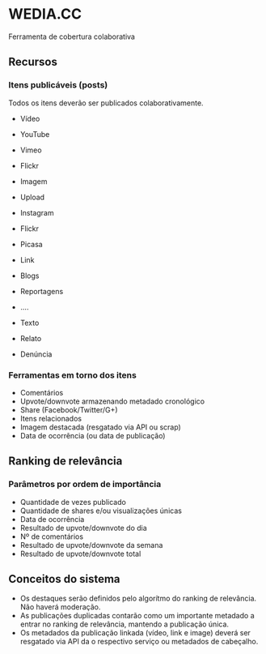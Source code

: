 WEDIA.CC
========

Ferramenta de cobertura colaborativa

Recursos
--------

### Itens publicáveis (posts)

Todos os itens deverão ser publicados colaborativamente.

- Vídeo
 - YouTube
 - Vimeo
 - Flickr
 
- Imagem
 - Upload
 - Instagram
 - Flickr
 - Picasa
 
- Link
 - Blogs
 - Reportagens
 - ....
 
- Texto
 - Relato
 - Denúncia
 
### Ferramentas em torno dos itens
 
- Comentários
- Upvote/downvote armazenando metadado cronológico
- Share (Facebook/Twitter/G+)
- Itens relacionados
- Imagem destacada (resgatado via API ou scrap)
- Data de ocorrência (ou data de publicação)

Ranking de relevância
---------------------

### Parâmetros por ordem de importância

- Quantidade de vezes publicado
- Quantidade de shares e/ou visualizações únicas
- Data de ocorrência
- Resultado de upvote/downvote do dia
- Nº de comentários
- Resultado de upvote/downvote da semana
- Resultado de upvote/downvote total

Conceitos do sistema
--------------------

 - Os destaques serão definidos pelo algorítmo do ranking de relevância. Não haverá moderação.
 - As publicações duplicadas contarão como um importante metadado a entrar no ranking de relevância, mantendo a publicação única.
 - Os metadados da publicação linkada (vídeo, link e image) deverá ser resgatado via API da o respectivo serviço ou metadados de cabeçalho.
